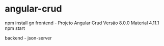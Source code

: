# angular-crud
npm install gn 
frontend - Projeto Angular Crud 
    Versão 8.0.0
    Material 4.11.1
npm start

backend - json-server
